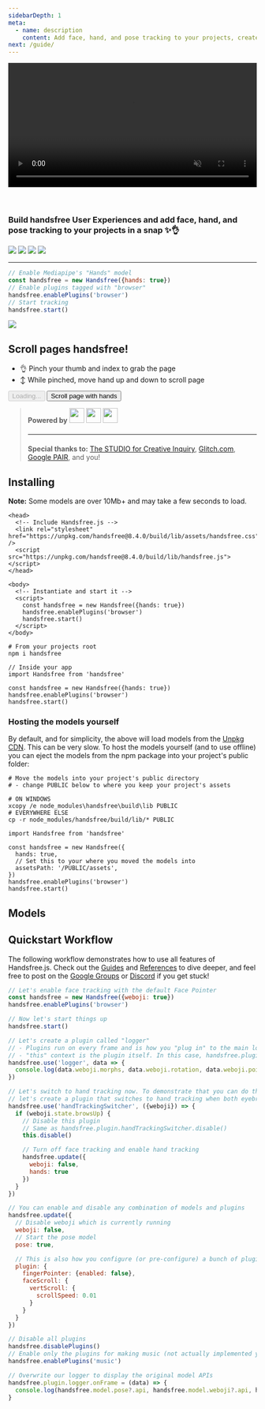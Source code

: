 ```yaml
---
sidebarDepth: 1
meta:
  - name: description
    content: Add face, hand, and pose tracking to your projects, create handsfree user experiences, and tap into our growing library of plugins and integrations ✨👌
next: /guide/
---
```


<div id="hero-video" style="position: relative">
  <h1 class="mb-0"><img alt="Handsfree.js" title="Handsfree.js" src="/branding/handsfree.png"></h1>
  <video muted loop autoplay src="/model-wall.mp4" style="width: 100%"></video>
</div>

<h3 style="padding-top: 2em">Build handsfree User Experiences and add face, hand, and pose tracking to your projects in a snap ✨👌</h3>
<p class="verticle-middle-children space-children text-center">
  <a href="https://github.com/midiblocks/handsfree"><img src="https://img.shields.io/github/stars/midiblocks/handsfree?style=social"></a>
  <a href="https://github.com/midiblocks/handsfree"><img src="https://img.shields.io/github/last-commit/handsfreejs/handsfree.svg"></a>
  <a href="https://github.com/midiblocks/handsfree"><img src="https://img.shields.io/github/tag/handsfreejs/handsfree.svg"></a>
  <a href="https://github.com/midiblocks/handsfree"><img src="https://img.shields.io/github/repo-size/handsfreejs/handsfree.svg"></a>
</p>

---

```js
// Enable Mediapipe's "Hands" model
const handsfree = new Handsfree({hands: true})
// Enable plugins tagged with "browser"
handsfree.enablePlugins('browser')
// Start tracking
handsfree.start()
```
<Window title="Demo: Scroll pages handsfree">
  <div class="row">
    <div class="col-6"><img src="https://media4.giphy.com/media/tQ1vFtoMWWpgdCoJJj/giphy.gif"></div>
    <div class="col-6">
      <h2>Scroll pages handsfree!</h2>
      <ul>
        <li>👌 Pinch your thumb and index to grab the page</li>
        <li>↕ While pinched, move hand up and down to scroll page</li>
      </ul>
      <HandsfreeToggle class="full-width handsfree-hide-when-started-without-hands" text-off="Scroll page with hands" text-on="Stop Hands" :opts="demoOpts" />
      <button class="handsfree-show-when-started-without-hands handsfree-show-when-loading" disabled><Fa-Spinner spin /> Loading...</button>
      <button class="handsfree-show-when-started-without-hands handsfree-hide-when-loading" @click="startDemo"><Fa-Video /> Scroll page with hands</button>
    </div>
  </div>
</Window>

<blockquote>
  <div class="verticle-middle-children space-children text-center">
    <strong>Powered by</strong>
    <a href="https://www.tensorflow.org/js/"><img src='/branding/tensorflow.png' height=30></a>
    <a href="https://mediapipe.dev/"><img src='/branding/mediapipe.png' height=30></a>
    <a href="https://github.com/jeeliz/jeelizWeboji"><img src='/branding/jeeliz.png' height=30></a>
  </div>
  <hr style="margin: 20px auto">
  <div class="text-center">
    <strong>Special thanks to:</strong> <a href="https://studioforcreativeinquiry.org/">The STUDIO for Creative Inquiry</a>, <a href="https://glitch.com">Glitch.com</a>, <a href="https://research.google/teams/brain/pair/">Google PAIR</a>, and you!
  </div>
</blockquote>

## Installing
<TabPanel :tabs="tabs.installing">
<div data-panel="CDN">
<p><strong>Note:</strong> Some models are over 10Mb+ and may take a few seconds to load.</p>
<div class="language-html extra-class"><pre class="language-html"><code><span class="token tag"><span class="token tag"><span class="token punctuation">&lt;</span>head</span><span class="token punctuation">&gt;</span></span>
  <span class="token comment">&lt;!-- Include Handsfree.js --&gt;</span>
  <span class="token tag"><span class="token tag"><span class="token punctuation">&lt;</span>link</span> <span class="token attr-name">rel</span><span class="token attr-value"><span class="token punctuation attr-equals">=</span><span class="token punctuation">"</span>stylesheet<span class="token punctuation">"</span></span> <span class="token attr-name">href</span><span class="token attr-value"><span class="token punctuation attr-equals">=</span><span class="token punctuation">"</span>https://unpkg.com/handsfree@8.4.0/build/lib/assets/handsfree.css<span class="token punctuation">"</span></span> <span class="token punctuation">/&gt;</span></span>
  <span class="token tag"><span class="token tag"><span class="token punctuation">&lt;</span>script</span> <span class="token attr-name">src</span><span class="token attr-value"><span class="token punctuation attr-equals">=</span><span class="token punctuation">"</span>https://unpkg.com/handsfree@8.4.0/build/lib/handsfree.js<span class="token punctuation">"</span></span><span class="token punctuation">&gt;</span></span><span class="token script"></span><span class="token tag"><span class="token tag"><span class="token punctuation">&lt;/</span>script</span><span class="token punctuation">&gt;</span></span>
<span class="token tag"><span class="token tag"><span class="token punctuation">&lt;/</span>head</span><span class="token punctuation">&gt;</span></span>
&nbsp;
<span class="token tag"><span class="token tag"><span class="token punctuation">&lt;</span>body</span><span class="token punctuation">&gt;</span></span>
  <span class="token comment">&lt;!-- Instantiate and start it --&gt;</span>
  <span class="token tag"><span class="token tag"><span class="token punctuation">&lt;</span>script</span><span class="token punctuation">&gt;</span></span><span class="token script"><span class="token language-javascript">
    <span class="token keyword">const</span> handsfree <span class="token operator">=</span> <span class="token keyword">new</span> <span class="token class-name">Handsfree</span><span class="token punctuation">(</span><span class="token punctuation">{</span>hands<span class="token operator">:</span> <span class="token boolean">true</span><span class="token punctuation">}</span><span class="token punctuation">)</span>
    handsfree<span class="token punctuation">.</span><span class="token function">enablePlugins</span><span class="token punctuation">(</span><span class="token string">'browser'</span><span class="token punctuation">)</span>
    handsfree<span class="token punctuation">.</span><span class="token function">start</span><span class="token punctuation">(</span><span class="token punctuation">)</span>
  </span></span><span class="token tag"><span class="token tag"><span class="token punctuation">&lt;/</span>script</span><span class="token punctuation">&gt;</span></span>
<span class="token tag"><span class="token tag"><span class="token punctuation">&lt;/</span>body</span><span class="token punctuation">&gt;</span></span>
</code></pre></div>
</div>
<div data-panel="NPM" class="hidden">
<div class="language-bash extra-class"><pre class="language-bash"><code><span class="token comment"># From your projects root</span>
<span class="token function">npm</span> i handsfree
</code></pre></div>
<div class="language-js extra-class"><pre class="language-js"><code><span class="token comment">// Inside your app</span>
<span class="token keyword">import</span> Handsfree <span class="token keyword">from</span> <span class="token string">'handsfree'</span>
&nbsp;
<span class="token keyword">const</span> handsfree <span class="token operator">=</span> <span class="token keyword">new</span> <span class="token class-name">Handsfree</span><span class="token punctuation">(</span><span class="token punctuation">{</span>hands<span class="token operator">:</span> <span class="token boolean">true</span><span class="token punctuation">}</span><span class="token punctuation">)</span>
handsfree<span class="token punctuation">.</span><span class="token function">enablePlugins</span><span class="token punctuation">(</span><span class="token string">'browser'</span><span class="token punctuation">)</span>
handsfree<span class="token punctuation">.</span><span class="token function">start</span><span class="token punctuation">(</span><span class="token punctuation">)</span>
</code></pre></div>
<h3>Hosting the models yourself</h3>
<p>By default, and for simplicity, the above will load models from the <a href="https://unpkg.com/browse/handsfree@8.4.0/build/lib/assets">Unpkg CDN</a>. This can be very slow. To host the models yourself (and to use offline) you can eject the models from the npm package into your project's public folder:</p>
<div class="language-bash extra-class"><pre class="language-bash"><code><span class="token comment"># Move the models into your project's public directory</span>
<span class="token comment"># - change PUBLIC below to where you keep your project's assets</span>
&nbsp;
<span class="token comment"># ON WINDOWS</span>
xcopy /e node_modules<span class="token punctuation">\</span>handsfree<span class="token punctuation">\</span>build<span class="token punctuation">\</span>lib PUBLIC
<span class="token comment"># EVERYWHERE ELSE</span>
<span class="token function">cp</span> -r node_modules/handsfree/build/lib/* PUBLIC
</code></pre></div>
<div class="language-js extra-class"><pre class="language-js"><code><span class="token keyword">import</span> Handsfree <span class="token keyword">from</span> <span class="token string">'handsfree'</span>
&nbsp;
<span class="token keyword">const</span> handsfree <span class="token operator">=</span> <span class="token keyword">new</span> <span class="token class-name">Handsfree</span><span class="token punctuation">(</span><span class="token punctuation">{</span>
  hands<span class="token operator">:</span> <span class="token boolean">true</span><span class="token punctuation">,</span>
  <span class="token comment">// Set this to your where you moved the models into</span>
  assetsPath<span class="token operator">:</span> <span class="token string">'/PUBLIC/assets'</span><span class="token punctuation">,</span>
<span class="token punctuation">}</span><span class="token punctuation">)</span>
handsfree<span class="token punctuation">.</span><span class="token function">enablePlugins</span><span class="token punctuation">(</span><span class="token string">'browser'</span><span class="token punctuation">)</span>
handsfree<span class="token punctuation">.</span><span class="token function">start</span><span class="token punctuation">(</span><span class="token punctuation">)</span>
</code></pre></div>
</div>
</TabPanel>

## Models
<ModelList />

## Quickstart Workflow

The following workflow demonstrates how to use all features of Handsfree.js. Check out the [Guides](/guides/) and [References](/ref/) to dive deeper, and feel free to post on the [Google Groups](https://groups.google.com/g/handsfreejs) or [Discord](https://discord.gg/JeevWjTEdu) if you get stuck!

```js
// Let's enable face tracking with the default Face Pointer
const handsfree = new Handsfree({weboji: true})
handsfree.enablePlugins('browser')

// Now let's start things up
handsfree.start()

// Let's create a plugin called "logger"
// - Plugins run on every frame and is how you "plug in" to the main loop
// - "this" context is the plugin itself. In this case, handsfree.plugin.logger
handsfree.use('logger', data => {
  console.log(data.weboji.morphs, data.weboji.rotation, data.weboji.pointer, data, this)
})

// Let's switch to hand tracking now. To demonstrate that you can do this live,
// let's create a plugin that switches to hand tracking when both eyebrows go up
handsfree.use('handTrackingSwitcher', ({weboji}) => {
  if (weboji.state.browsUp) {
    // Disable this plugin
    // Same as handsfree.plugin.handTrackingSwitcher.disable()
    this.disable()

    // Turn off face tracking and enable hand tracking
    handsfree.update({
      weboji: false,
      hands: true
    })
  }
})

// You can enable and disable any combination of models and plugins
handsfree.update({
  // Disable weboji which is currently running
  weboji: false,
  // Start the pose model
  pose: true,

  // This is also how you configure (or pre-configure) a bunch of plugins at once
  plugin: {
    fingerPointer: {enabled: false},
    faceScroll: {
      vertScroll: {
        scrollSpeed: 0.01
      }
    }
  }
})

// Disable all plugins
handsfree.disablePlugins()
// Enable only the plugins for making music (not actually implemented yet)
handsfree.enablePlugins('music')

// Overwrite our logger to display the original model APIs
handsfree.plugin.logger.onFrame = (data) => {
  console.log(handsfree.model.pose?.api, handsfree.model.weboji?.api, handsfree.model.pose?.api)
}
```
<!-- 
## Examples

<div class="row align-top">
  <div class="col-6">
    <blockquote class="twitter-tweet"><p lang="en" dir="ltr">I remixed <a href="https://twitter.com/notwaldorf?ref_src=twsrc%5Etfw">@notwaldorf</a>&#39;s Piano Genie so that you can jam out with your fingers through a webcam 🖐🎹🖐<br><br>Try it on <a href="https://twitter.com/glitch?ref_src=twsrc%5Etfw">@Glitch</a>: <a href="https://t.co/CvrOboC5tV">https://t.co/CvrOboC5tV</a><br><br>Or see the source: <a href="https://t.co/ffWG92OEm2">https://t.co/ffWG92OEm2</a><br><br>Remixed by simply using the &quot;Pincher Plugin&quot; of Handsfree.js! <a href="https://twitter.com/hashtag/MediaPipe?src=hash&amp;ref_src=twsrc%5Etfw">#MediaPipe</a> <a href="https://twitter.com/hashtag/MadeWithTFJS?src=hash&amp;ref_src=twsrc%5Etfw">#MadeWithTFJS</a> <a href="https://t.co/lblUgzNl7N">pic.twitter.com/lblUgzNl7N</a></p>&mdash; Oz Ramos (@MIDIBlocks) <a href="https://twitter.com/MIDIBlocks/status/1359382512938541057?ref_src=twsrc%5Etfw">February 10, 2021</a></blockquote>
  </div>
  <div class="col-6">
    <blockquote class="twitter-tweet"><p lang="en" dir="ltr">Day 2 of <a href="https://twitter.com/hashtag/100DaysHandsfree?src=hash&amp;ref_src=twsrc%5Etfw">#100DaysHandsfree</a><br><br>On recommendation I&#39;ve started handsfree-ifying <a href="https://twitter.com/daviddotli?ref_src=twsrc%5Etfw">@daviddotli</a> Blob Opera 🎶 Only works with 1 pinch at a time but it works really well!<br><br>If you&#39;d like to see how I did it, it was just 39 smooth lines of JavaScript: <a href="https://t.co/ho39dwQiqB">https://t.co/ho39dwQiqB</a> <a href="https://t.co/qdoWZD1gJg">pic.twitter.com/qdoWZD1gJg</a></p>&mdash; Oz Ramos (@MIDIBlocks) <a href="https://twitter.com/MIDIBlocks/status/1352434377871872006?ref_src=twsrc%5Etfw">January 22, 2021</a></blockquote>
  </div>
  <div class="col-6">
    <blockquote class="twitter-tweet"><p lang="en" dir="ltr">Been trying to figure out a way to safely sandbox webcam but also render it w/ green wireframes on top of pages<br><br>My solution was to run webcam in a headless Browser Background Script, render it + wireframes onto canvas, then use Picture in Picture API to &quot;pop it outside&quot; browser! <a href="https://t.co/dZDStQ6BFq">pic.twitter.com/dZDStQ6BFq</a></p>&mdash; Oz Ramos (@MIDIBlocks) <a href="https://twitter.com/MIDIBlocks/status/1344466561222889472?ref_src=twsrc%5Etfw">December 31, 2020</a></blockquote>
  </div>
  <div class="col-6">
    <blockquote class="twitter-tweet"><p lang="en" dir="ltr">I made Handsfree Jenga 🧱👌<br><br>It&#39;s kinda buggy still but this demos how to use Hand Pointers to interact w/ physics in a Three.js scene <a href="https://twitter.com/hashtag/MadeWithTFJS?src=hash&amp;ref_src=twsrc%5Etfw">#MadeWithTFJS</a><br><br>Try it: <a href="https://t.co/ACuamUga0r">https://t.co/ACuamUga0r</a><br>Handsfree.js hook: <a href="https://t.co/UybmDLnVFE">https://t.co/UybmDLnVFE</a><br>Docs: <a href="https://t.co/WpNd3kLp8r">https://t.co/WpNd3kLp8r</a> <a href="https://t.co/bEdi5Gm5z7">pic.twitter.com/bEdi5Gm5z7</a></p>&mdash; Oz Ramos (@MIDIBlocks) <a href="https://twitter.com/MIDIBlocks/status/1334667133779755008?ref_src=twsrc%5Etfw">December 4, 2020</a></blockquote>
  </div>
  <div class="col-6">
    <blockquote class="twitter-tweet" data-conversation="none"><p lang="en" dir="ltr">The Handsfree.js repo can itself be loaded as an unpacked Chrome Extensions: <a href="https://t.co/8RFl3yR0uA">https://t.co/8RFl3yR0uA</a><br><br>So if you&#39;d like to go that route, all the heavy work is already done for you. Additionally, with WebSockets and Robot.js, you can control your desktop too! <a href="https://t.co/m7Xunc0pfq">pic.twitter.com/m7Xunc0pfq</a></p>&mdash; Oz Ramos (@MIDIBlocks) <a href="https://twitter.com/MIDIBlocks/status/1357799020521902080?ref_src=twsrc%5Etfw">February 5, 2021</a></blockquote>
  </div>
  <div class="col-6">
    <blockquote class="twitter-tweet" data-conversation="none"><p lang="en" dir="ltr">This newer rewrite does less out the box but will be way more extensible<br><br>You can use it with Robot.js or other desktop automation libraries to control your desktop/devices. Here&#39;s an older demo of that (will share code to this soon) <a href="https://t.co/ShoAwHGGHu">pic.twitter.com/ShoAwHGGHu</a></p>&mdash; Oz Ramos (@MIDIBlocks) <a href="https://twitter.com/MIDIBlocks/status/1326763862457274368?ref_src=twsrc%5Etfw">November 12, 2020</a></blockquote>
  </div>
  <div class="col-6">
    <blockquote class="twitter-tweet" data-conversation="none"><p lang="en" dir="ltr">Here&#39;s a 30sec video w positioning &amp; smoothing<br><br>On the right is my Chrome Dev Tools opened to the <a href="https://twitter.com/hashtag/WebXR?src=hash&amp;ref_src=twsrc%5Etfw">#WebXR</a> tab that comes with the Mozilla Emulator Extension with the new Handsfree button 🖐👀🖐<br><br>Thanks to <a href="https://twitter.com/i0nif?ref_src=twsrc%5Etfw">@i0nif</a> for the enthusiastic idea &amp; vision! Repo + docs + more after holidays <a href="https://t.co/rdV9MIjUBk">pic.twitter.com/rdV9MIjUBk</a></p>&mdash; Oz Ramos (@MIDIBlocks) <a href="https://twitter.com/MIDIBlocks/status/1342356735814553600?ref_src=twsrc%5Etfw">December 25, 2020</a></blockquote>
  </div>
  <div class="col-6">
    <Window title="Flappy Pose" :maximize="true">
      <section>
        <div>
          <router-link to="/ref/plugin/pinchScroll/"><img alt="Person playing Flappy Bird by flapping their arms. Flappy Bird is a game where you must flap the birds wings to fly or dodge barriers" src="https://media3.giphy.com/media/gUHHKdnuOW4OGOXcrI/giphy.gif"></router-link>
        </div>
        <p>In this game, the goal is to flap your arms to get the bird to fly around dodging obstacles. Made with an older version of Handsfree, but the API is very similar!</p>
        <div>
          <ul>
            <li><a href="https://flappy-pose.glitch.me/">Try it on Glitch</a></li>
            <li><a href="https://glitch.com/edit/#!/flappy-pose?path=src%2Fflap.js%3A32%3A4">See the source</a></li>
          </ul>
        </div>
      </section>
    </Window>
  </div>
</div> -->


<!-- Code -->
<script>
export default {
  data () {
    return {
      demoOpts: {
        autostart: true,
        
        weboji: false,
        hands: true,
        facemesh: false,
        pose: false,
        handpose: false,

        plugin: {
          pinchScroll: {enabled: true},
          palmPointers: {enabled: true}
        }
      },

      tabs: {
        installing: ['CDN', 'NPM']
      }
    }
  },


  // Render tweets
  mounted () {
    // const $script = document.createElement('script')
    // $script.src = 'https://platform.twitter.com/widgets.js'
    // document.body.appendChild($script)
  },

  methods: {
    /**
     * Start the page with our preset options
     */
    startDemo () {
      this.$root.handsfree.update(this.demoOpts)
    }
  }
}
</script>


<style>
  #hero-video {
    margin-bottom: 1em;
  }
  #hero-video h1 {
    position: absolute;
    top: 50%;
    transform: translateY(-75%);
    padding: 3%  20% 2% 20%;
    background: rgba(34,34,34, 25%);
    background: linear-gradient(90deg, rgba(34,34,34,0) 0%, rgba(34,34,34,1) 40%, rgba(34,34,34,1) 50%, rgba(34,34,34,1) 60%, rgba(34,34,34,0) 100%)
  }
</style>